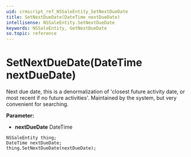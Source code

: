 ```yaml
---
uid: crmscript_ref_NSSaleEntity_SetNextDueDate
title: SetNextDueDate(DateTime nextDueDate)
intellisense: NSSaleEntity.SetNextDueDate
keywords: NSSaleEntity, GetNextDueDate
so.topic: reference
---
```


# SetNextDueDate(DateTime nextDueDate)

Next due date, this is a denormalization of 'closest future activity date, or most recent if no future activities'. Maintained by the system, but very convenient for searching.

**Parameter:** 
* **nextDueDate** DateTime

```crmscript
NSSaleEntity thing;
DateTime nextDueDate;
thing.SetNextDueDate(nextDueDate);
```

